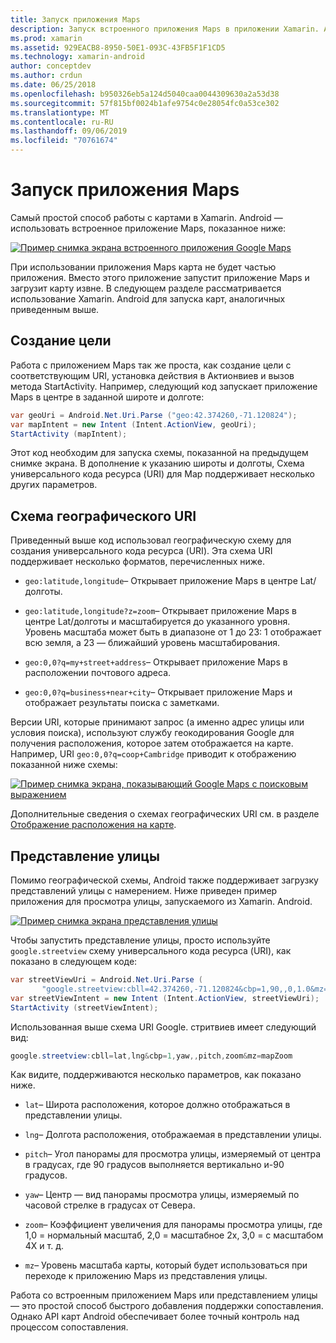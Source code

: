 ```yaml
---
title: Запуск приложения Maps
description: Запуск встроенного приложения Maps в приложении Xamarin. Android.
ms.prod: xamarin
ms.assetid: 929EACB8-8950-50E1-093C-43FB5F1F1CD5
ms.technology: xamarin-android
author: conceptdev
ms.author: crdun
ms.date: 06/25/2018
ms.openlocfilehash: b950326eb5a124d5040caa0044309630a2a53d38
ms.sourcegitcommit: 57f815bf0024b1afe9754c0e28054fc0a53ce302
ms.translationtype: MT
ms.contentlocale: ru-RU
ms.lasthandoff: 09/06/2019
ms.locfileid: "70761674"
---
```

# <a name="launching-the-maps-application"></a>Запуск приложения Maps

Самый простой способ работы с картами в Xamarin. Android — использовать встроенное приложение Maps, показанное ниже:

[![Пример снимка экрана встроенного приложения Google Maps](maps-application-images/01-mapsapplication.png)](maps-application-images/01-mapsapplication.png#lightbox)

При использовании приложения Maps карта не будет частью приложения. Вместо этого приложение запустит приложение Maps и загрузит карту извне. В следующем разделе рассматривается использование Xamarin. Android для запуска карт, аналогичных приведенным выше.

## <a name="creating-the-intent"></a>Создание цели

Работа с приложением Maps так же проста, как создание цели с соответствующим URI, установка действия в Актионвиев и вызов метода StartActivity. Например, следующий код запускает приложение Maps в центре в заданной широте и долготе:

```csharp
var geoUri = Android.Net.Uri.Parse ("geo:42.374260,-71.120824");
var mapIntent = new Intent (Intent.ActionView, geoUri);
StartActivity (mapIntent);
```

Этот код необходим для запуска схемы, показанной на предыдущем снимке экрана. В дополнение к указанию широты и долготы, Схема универсального кода ресурса (URI) для Map поддерживает несколько других параметров.

## <a name="geo-uri-scheme"></a>Схема географического URI

Приведенный выше код использовал географическую схему для создания универсального кода ресурса (URI). Эта схема URI поддерживает несколько форматов, перечисленных ниже.

- `geo:latitude,longitude`&ndash; Открывает приложение Maps в центре Lat/долготы. 

- `geo:latitude,longitude?z=zoom`&ndash; Открывает приложение Maps в центре Lat/долготы и масштабируется до указанного уровня. Уровень масштаба может быть в диапазоне от 1 до 23: 1 отображает всю земля, а 23 — ближайший уровень масштабирования.

- `geo:0,0?q=my+street+address`&ndash; Открывает приложение Maps в расположении почтового адреса. 

- `geo:0,0?q=business+near+city`&ndash; Открывает приложение Maps и отображает результаты поиска с заметками. 

Версии URI, которые принимают запрос (а именно адрес улицы или условия поиска), используют службу геокодирования Google для получения расположения, которое затем отображается на карте. Например, URI `geo:0,0?q=coop+Cambridge` приводит к отображению показанной ниже схемы:

[![Пример снимка экрана, показывающий Google Maps с поисковым выражением](maps-application-images/02-mapsearch.png)](maps-application-images/02-mapsearch.png#lightbox)

Дополнительные сведения о схемах географических URI см. в разделе [Отображение расположения на карте](https://developer.android.com/guide/components/intents-common.html#Maps).

## <a name="street-view"></a>Представление улицы

Помимо географической схемы, Android также поддерживает загрузку представлений улицы с намерением. Ниже приведен пример приложения для просмотра улицы, запускаемого из Xamarin. Android.

[![Пример снимка экрана представления улицы](maps-application-images/03-streetview.png)](maps-application-images/03-streetview.png#lightbox)

Чтобы запустить представление улицы, просто используйте `google.streetview` схему универсального кода ресурса (URI), как показано в следующем коде:

```csharp
var streetViewUri = Android.Net.Uri.Parse (
       "google.streetview:cbll=42.374260,-71.120824&cbp=1,90,,0,1.0&mz=20");  
var streetViewIntent = new Intent (Intent.ActionView, streetViewUri);  
StartActivity (streetViewIntent);
```

Использованная выше схема URI Google. стритвиев имеет следующий вид:

```csharp
google.streetview:cbll=lat,lng&cbp=1,yaw,,pitch,zoom&mz=mapZoom
```

Как видите, поддерживаются несколько параметров, как показано ниже.

- `lat`&ndash; Широта расположения, которое должно отображаться в представлении улицы.

- `lng`&ndash; Долгота расположения, отображаемая в представлении улицы.

- `pitch`&ndash; Угол панорамы для просмотра улицы, измеряемый от центра в градусах, где 90 градусов выполняется вертикально и-90 градусов.

- `yaw`&ndash; Центр — вид панорамы просмотра улицы, измеряемый по часовой стрелке в градусах от Севера.

- `zoom`&ndash; Коэффициент увеличения для панорамы просмотра улицы, где 1,0 = нормальный масштаб, 2,0 = масштабное 2x, 3,0 = с масштабом 4X и т. д.

- `mz`&ndash; Уровень масштаба карты, который будет использоваться при переходе к приложению Maps из представления улицы.

Работа со встроенным приложением Maps или представлением улицы — это простой способ быстрого добавления поддержки сопоставления. Однако API карт Android обеспечивает более точный контроль над процессом сопоставления.
